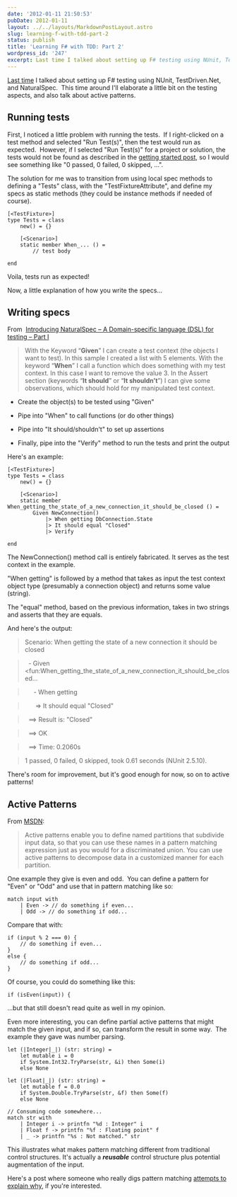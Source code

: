 ```yaml
---
date: '2012-01-11 21:50:53'
pubDate: 2012-01-11
layout: ../../layouts/MarkdownPostLayout.astro
slug: learning-f-with-tdd-part-2
status: publish
title: 'Learning F# with TDD: Part 2'
wordpress_id: '247'
excerpt: Last time I talked about setting up F# testing using NUnit, TestDriven.Net, and NaturalSpec. This time around I'll elaborate a little bit on the testing aspects, and also talk about active patterns.
---
```


[Last time](http://endlessobsession.com/2011/08/21/learning-fsharp-with-tdd-part-1/) I talked about setting up F# testing using NUnit, TestDriven.Net, and NaturalSpec.  This time around I'll elaborate a little bit on the testing aspects, and also talk about active patterns.

<!--more-->

## Running tests


First, I noticed a little problem with running the tests.  If I right-clicked on a test method and selected "Run Test(s)", then the test would run as expected.  However, if I selected "Run Test(s)" for a project or solution, the tests would not be found as described in the [getting started post](http://www.navision-blog.de/2009/11/08/getting-started-with-naturalspec/), so I would see something like "0 passed, 0 failed, 0 skipped, ...".

The solution for me was to transition from using local spec methods to defining a "Tests" class, with the "TestFixtureAttribute", and define my specs as static methods (they could be instance methods if needed of course).

    
    [<TestFixture>]
    type Tests = class
        new() = {}
    
        [<Scenario>]
        static member When_... () =
            // test body
    
    end




Voila, tests run as expected!

Now, a little explanation of how you write the specs...


## Writing specs


From  [Introducing NaturalSpec – A Domain-specific language (DSL) for testing – Part I](http://www.navision-blog.de/2009/02/23/introducing-naturalspec-a-dsl-for-testing-part-i/)


> With the Keyword “**Given**” I can create a test context (the objects I want to test). In this sample I created a list with 5 elements. With the keyword “**When**” I call a function which does something with my test context. In this case I want to remove the value 3. In the Assert section (keywords “**It should**” or “**It shouldn’t**”) I can give some observations, which should hold for my manipulated test context.





	
  * Create the object(s) to be tested using "Given"

	
  * Pipe into "When" to call functions (or do other things)

	
  * Pipe into "It should/shouldn't" to set up assertions

	
  * Finally, pipe into the "Verify" method to run the tests and print the output


Here's an example:

    
    [<TestFixture>]
    type Tests = class
        new() = {}
    
        [<Scenario>]
        static member When_getting_the_state_of_a_new_connection_it_should_be_closed () =
            Given NewConnection()
                |> When getting DbConnection.State
                |> It should equal "Closed"
                |> Verify
    
    end




The NewConnection() method call is entirely fabricated. It serves as the test context in the example.

"When getting" is followed by a method that takes as input the test context object type (presumably a connection object) and returns some value (string).

The "equal" method, based on the previous information, takes in two strings and asserts that they are equals.

And here's the output:


> 

> 
> Scenario: When getting the state of a new connection it should be closed
> 
> 

> 
>   - Given <fun:When_getting_the_state_of_a_new_connection_it_should_be_closed...
> 
> 

> 
>      - When getting 
> 
> 

> 
>       => It should equal "Closed"
> 
> 

> 
>   ==> Result is: "Closed"
> 
> 

> 
>   ==> OK
> 
> 

> 
>   ==> Time: 0.2060s
> 
> 

> 
> 

> 
> 

> 
> 1 passed, 0 failed, 0 skipped, took 0.61 seconds (NUnit 2.5.10).




There's room for improvement, but it's good enough for now, so on to active patterns!


## Active Patterns


From [MSDN](http://msdn.microsoft.com/en-us/library/dd233248.aspx):


> Active patterns enable you to define named partitions that subdivide input data, so that you can use these names in a pattern matching expression just as you would for a discriminated union. You can use active patterns to decompose data in a customized manner for each partition.




One example they give is even and odd.  You can define a pattern for "Even" or "Odd" and use that in pattern matching like so:

    
    match input with
        | Even -> // do something if even...
        | Odd -> // do something if odd...




Compare that with:

    
    if (input % 2 === 0) {
        // do something if even...
    }
    else {
        // do something if odd...
    }




Of course, you could do something like this:

    
    if (isEven(input)) {




...but that still doesn't read quite as well in my opinion.

Even more interesting, you can define partial active patterns that might match the given input, and if so, can transform the result in some way.  The example they gave was number parsing.

    
    let (|Integer|_|) (str: string) =
        let mutable i = 0
        if System.Int32.TryParse(str, &i) then Some(i)
        else None
    
    let (|Float|_|) (str: string) =
        let mutable f = 0.0
        if System.Double.TryParse(str, &f) then Some(f)
        else None
    
    // Consuming code somewhere...
    match str with
        | Integer i -> printfn "%d : Integer" i
        | Float f -> printfn "%f : Floating point" f
        | _ -> printfn "%s : Not matched." str




This illustrates what makes pattern matching different from traditional control structures. It's actually a **_reusable_** control structure plus potential augmentation of the input.

Here's a post where someone who really digs pattern matching [attempts to explain why](http://lorgonblog.wordpress.com/2008/04/17/an-example-of-the-interplay-between-language-features-and-library-design-part-two/), if you're interested.
